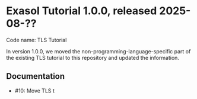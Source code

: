 # Exasol Tutorial 1.0.0, released 2025-08-??

Code name: TLS Tutorial

In version 1.0.0, we moved the non-programming-language-specific part of the existing TLS tutorial to this repository and updated the information.

## Documentation

* #10: Move TLS t